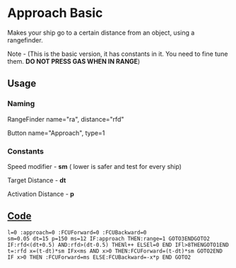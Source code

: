 # Approach Basic

Makes your ship go to a certain distance from an object, using a rangefinder. 

Note - (This is the basic version, it has constants in it. You need to fine tune them. **DO NOT PRESS GAS WHEN IN RANGE**)


## Usage
### Naming

RangeFinder name="ra", distance="rfd"

Button name="Approach", type=1

### Constants

Speed modifier - **sm**  ( lower is safer and test for every ship)

Target Distance - **dt**

Activation Distance - **p**

## [Code](src/ApproachBasicBETA.yolol/)
<!--MARKDOWN-AUTO-DOCS:START (CODE:src=./src/ApproachBasicBETA.yolol) -->
<!-- The below code snippet is automatically added from ./src/ApproachBasicBETA.yolol -->
```yolol
l=0 :approach=0 :FCUForward=0 :FCUBackward=0
sm=0.05 dt=15 p=150 ms=12 IF:approach THEN:range=1 GOTO3ENDGOTO2
IF:rfd<(dt+0.5) AND:rfd>(dt-0.5) THENl++ ELSEl=0 END IFl>8THENGOTO1END
t=:rfd x=(t-dt)*sm IFx<ms AND x>0 THEN:FCUForward=(t-dt)*sm GOTO2END 
IF x>0 THEN :FCUForward=ms ELSE:FCUBackward=-x*p END GOTO2
```
<!--MARKDOWN-AUTO-DOCS:END-->